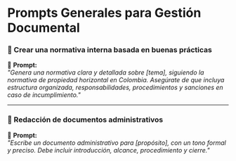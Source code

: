 # Prompts Generales para Gestión Documental

### 📌 Crear una normativa interna basada en buenas prácticas
📝 **Prompt:**  
*"Genera una normativa clara y detallada sobre [tema], siguiendo la normativa de propiedad horizontal en Colombia. Asegúrate de que incluya estructura organizada, responsabilidades, procedimientos y sanciones en caso de incumplimiento."*

---

### 📌 Redacción de documentos administrativos
📝 **Prompt:**  
*"Escribe un documento administrativo para [propósito], con un tono formal y preciso. Debe incluir introducción, alcance, procedimiento y cierre."*
